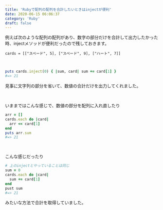 ```yaml
---
title: 'Rubyで配列の配列を合計したいときはinjectが便利'
date: 2020-06-15 06:06:37
category: 'Ruby'
draft: false
---
```



例えば次のような配列の配列があり、数字の部分だけを合計して出力したかった時、injectメソッドが便利だったので残しておきます。

```
cards = [["スペード", 5], ["スペード", 9], ["ハート", 7]]
```

<br>

```ruby
puts cards.inject(0) { |sum, card| sum += card[1] }
#=> 21
```
見事に文字列の部分を省いて、数値の合計だけを出力してくれました。

<br>


いままではこんな感じで、数値の部分を配列に入れ直したり
```ruby
arr = []
cards.each do |card|
  arr << card[1]
end
puts arr.sum
#=> 21
```
<br>

こんな感じだったり
```ruby
# 上のinjectとやっていることは同じ
sum = 0
cards.each do |card|
  sum += card[1]
end
pust sum
#=> 21
```


みたいな方法で合計を取得していました。